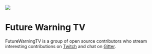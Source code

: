 [![](https://user-images.githubusercontent.com/4236275/69195739-894f5180-0afa-11ea-8c31-fce33ab44187.png)](https://www.twitch.tv/futurewarning)
# Future Warning TV

FutureWarningTV is a group of open source contributors who stream interesting contributions on [Twitch](twitch.tv/futurewarning) and chat on [Gitter](https://gitter.im/futurewarningtv/community).

